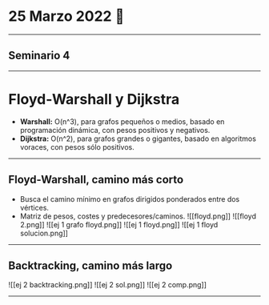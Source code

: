 # 25 Marzo 2022 🎱
---
## Seminario 4
---
# Floyd-Warshall  y Dijkstra
- **Warshall:** O(n^3), para grafos pequeños o medios, basado en programación dinámica, con pesos positivos y negativos.
- **Dijkstra:** O(n^2), para grafos grandes o gigantes, basado en algoritmos voraces, con pesos sólo positivos.
---
## Floyd-Warshall, camino más corto
- Busca el camino mínimo en grafos dirigidos ponderados entre dos vértices.
- Matriz de pesos, costes y predecesores/caminos.
![[floyd.png]]
![[floyd 2.png]]
![[ej 1 grafo floyd.png]]
![[ej 1 floyd.png]]
![[ej 1 floyd solucion.png]]

---
## Backtracking, camino más largo
![[ej 2 backtracking.png]]
![[ej 2 sol.png]]
![[ej 2 comp.png]]

---